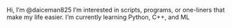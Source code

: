 Hi, I’m @daiceman825
I’m interested in scripts, programs, or one-liners that make my life easier.
I’m currently learning Python, C++, and ML


<!---
daiceman825/daiceman825 is a ✨ special ✨ repository because its `README.md` (this file) appears on your GitHub profile.
You can click the Preview link to take a look at your changes.
--->
